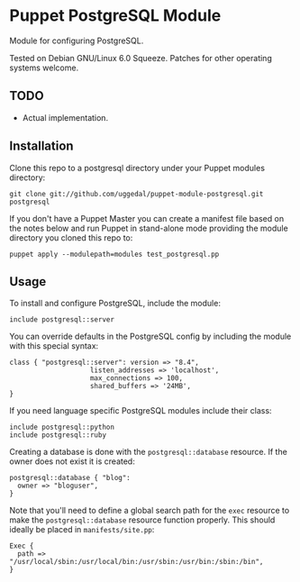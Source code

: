 Puppet PostgreSQL Module
========================

Module for configuring PostgreSQL.

Tested on Debian GNU/Linux 6.0 Squeeze. Patches for other
operating systems welcome.


TODO
----

* Actual implementation.


Installation
------------

Clone this repo to a postgresql directory under your Puppet
modules directory:

    git clone git://github.com/uggedal/puppet-module-postgresql.git postgresql

If you don't have a Puppet Master you can create a manifest file
based on the notes below and run Puppet in stand-alone mode
providing the module directory you cloned this repo to:

    puppet apply --modulepath=modules test_postgresql.pp


Usage
-----

To install and configure PostgreSQL, include the module:

    include postgresql::server

You can override defaults in the PostgreSQL config by including
the module with this special syntax:

    class { "postgresql::server": version => "8.4",
                        listen_addresses => 'localhost',
                        max_connections => 100,
                        shared_buffers => '24MB',
    }

If you need language specific PostgreSQL modules include their class:

    include postgresql::python
    include postgresql::ruby

Creating a database is done with the `postgresql::database` resource. If
the owner does not exist it is created:

    postgresql::database { "blog":
      owner => "bloguser",
    }

Note that you'll need to define a global search path for the `exec`
resource to make the `postgresql::database` resource function
properly. This should ideally be placed in `manifests/site.pp`:

    Exec {
      path => "/usr/local/sbin:/usr/local/bin:/usr/sbin:/usr/bin:/sbin:/bin",
    }
